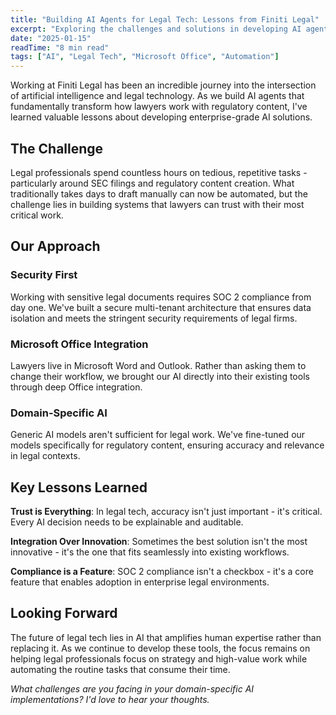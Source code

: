 ```yaml
---
title: "Building AI Agents for Legal Tech: Lessons from Finiti Legal"
excerpt: "Exploring the challenges and solutions in developing AI agents that automate SEC filings and integrate with Microsoft Office suite for legal professionals."
date: "2025-01-15"
readTime: "8 min read"
tags: ["AI", "Legal Tech", "Microsoft Office", "Automation"]
---
```


Working at Finiti Legal has been an incredible journey into the intersection of artificial intelligence and legal technology. As we build AI agents that fundamentally transform how lawyers work with regulatory content, I've learned valuable lessons about developing enterprise-grade AI solutions.

## The Challenge

Legal professionals spend countless hours on tedious, repetitive tasks - particularly around SEC filings and regulatory content creation. What traditionally takes days to draft manually can now be automated, but the challenge lies in building systems that lawyers can trust with their most critical work.

## Our Approach

### Security First

Working with sensitive legal documents requires SOC 2 compliance from day one. We've built a secure multi-tenant architecture that ensures data isolation and meets the stringent security requirements of legal firms.

### Microsoft Office Integration

Lawyers live in Microsoft Word and Outlook. Rather than asking them to change their workflow, we brought our AI directly into their existing tools through deep Office integration.

### Domain-Specific AI

Generic AI models aren't sufficient for legal work. We've fine-tuned our models specifically for regulatory content, ensuring accuracy and relevance in legal contexts.

## Key Lessons Learned

**Trust is Everything**: In legal tech, accuracy isn't just important - it's critical. Every AI decision needs to be explainable and auditable.

**Integration Over Innovation**: Sometimes the best solution isn't the most innovative - it's the one that fits seamlessly into existing workflows.

**Compliance is a Feature**: SOC 2 compliance isn't a checkbox - it's a core feature that enables adoption in enterprise legal environments.

## Looking Forward

The future of legal tech lies in AI that amplifies human expertise rather than replacing it. As we continue to develop these tools, the focus remains on helping legal professionals focus on strategy and high-value work while automating the routine tasks that consume their time.

_What challenges are you facing in your domain-specific AI implementations? I'd love to hear your thoughts._
